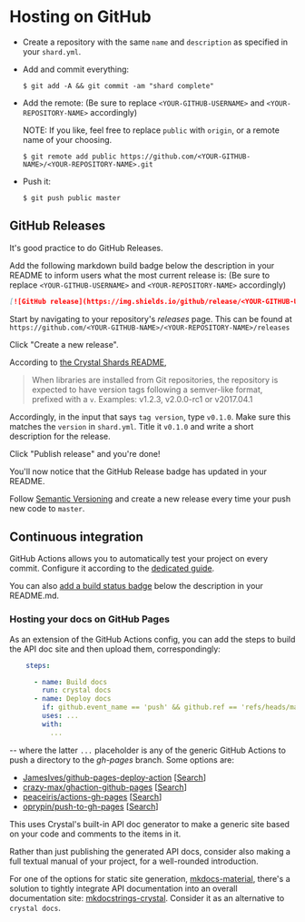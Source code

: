# Hosting on GitHub

- Create a repository with the same `name` and `description` as specified in your `shard.yml`.

- Add and commit everything:

    ```console
    $ git add -A && git commit -am "shard complete"
    ```

- Add the remote: (Be sure to replace `<YOUR-GITHUB-USERNAME>` and `<YOUR-REPOSITORY-NAME>` accordingly)

    NOTE: If you like, feel free to replace `public` with `origin`, or a remote name of your choosing.

    ```console
    $ git remote add public https://github.com/<YOUR-GITHUB-NAME>/<YOUR-REPOSITORY-NAME>.git
    ```

- Push it:

    ```console
    $ git push public master
    ```

## GitHub Releases

It's good practice to do GitHub Releases.

Add the following markdown build badge below the description in your README to inform users what the most current release is:
(Be sure to replace `<YOUR-GITHUB-USERNAME>` and `<YOUR-REPOSITORY-NAME>` accordingly)

```markdown
[![GitHub release](https://img.shields.io/github/release/<YOUR-GITHUB-USERNAME>/<YOUR-REPOSITORY-NAME>.svg)](https://github.com/<YOUR-GITHUB-USERNAME>/<YOUR-REPOSITORY-NAME>/releases)
```

Start by navigating to your repository's _releases_ page.
This can be found at `https://github.com/<YOUR-GITHUB-NAME>/<YOUR-REPOSITORY-NAME>/releases`

Click "Create a new release".

According to [the Crystal Shards README](https://github.com/crystal-lang/shards/blob/master/README.md), 
> When libraries are installed from Git repositories, the repository is expected to have version tags following a semver-like format, prefixed with a `v`. Examples: v1.2.3, v2.0.0-rc1 or v2017.04.1

Accordingly, in the input that says `tag version`, type `v0.1.0`. Make sure this matches the `version` in `shard.yml`. Title it `v0.1.0` and write a short description for the release.

Click "Publish release" and you're done!

You'll now notice that the GitHub Release badge has updated in your README.

Follow [Semantic Versioning](http://semver.org/) and create a new release every time your push new code to `master`.

## Continuous integration

GitHub Actions allows you to automatically test your project on every commit. Configure it according to the [dedicated guide](../ci/gh-actions.md).

You can also [add a build status badge](https://docs.github.com/en/actions/managing-workflow-runs/adding-a-workflow-status-badge) below the description in your README.md.

### Hosting your docs on GitHub Pages

As an extension of the GitHub Actions config, you can add the steps to build the API doc site and then upload them, correspondingly:

```yaml
    steps:

      - name: Build docs
        run: crystal docs
      - name: Deploy docs
        if: github.event_name == 'push' && github.ref == 'refs/heads/master'
        uses: ...
        with:
          ...
```

-- where the latter `...` placeholder is any of the generic GitHub Actions to push a directory to the *gh-pages* branch. Some options are:

* [JamesIves/github-pages-deploy-action](https://github.com/JamesIves/github-pages-deploy-action) [[Search](https://github.com/search?q=JamesIves+crystal+path%3A.github%2Fworkflows&type=Code)]
* [crazy-max/ghaction-github-pages](https://github.com/crazy-max/ghaction-github-pages) [[Search](https://github.com/search?q=%22ghaction-github-pages%22+crystal+path%3A.github%2Fworkflows&type=Code)]
* [peaceiris/actions-gh-pages](https://github.com/peaceiris/actions-gh-pages) [[Search](https://github.com/search?q=peaceiris%2Factions-gh-pages+crystal+path%3A.github%2Fworkflows&type=Code)]
* [oprypin/push-to-gh-pages](https://github.com/oprypin/push-to-gh-pages) [[Search](https://github.com/search?q=%22oprypin%2Fpush-to-gh-pages%22+crystal+path%3A.github%2Fworkflows&type=Code)]

This uses Crystal's built-in API doc generator to make a generic site based on your code and comments to the items in it.

Rather than just publishing the generated API docs, consider also making a full textual manual of your project, for a well-rounded introduction.

For one of the options for static site generation, [mkdocs-material](https://squidfunk.github.io/mkdocs-material), there's a solution to tightly integrate API documentation into an overall documentation site: [mkdocstrings-crystal](https://github.com/mkdocstrings/crystal). Consider it as an alternative to `crystal docs`.
